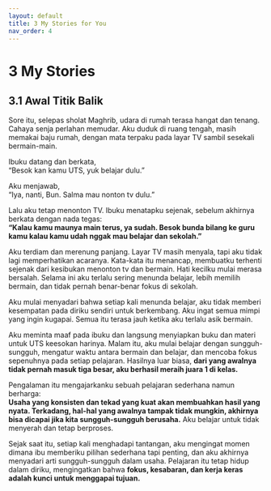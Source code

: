 ```yaml
---
layout: default
title: 3 My Stories for You
nav_order: 4
---
```


# 3 My Stories
## 3.1 Awal Titik Balik

Sore itu, selepas sholat Maghrib, udara di rumah terasa hangat dan tenang. Cahaya senja perlahan memudar. Aku duduk di ruang tengah, masih memakai baju rumah, dengan mata terpaku pada layar TV sambil sesekali bermain-main.


Ibuku datang dan berkata, <br>
“Besok kan kamu UTS, yuk belajar dulu.”



Aku menjawab, <br>
“Iya, nanti, Bun. Salma mau nonton tv dulu.”



Lalu aku tetap menonton TV. Ibuku menatapku sejenak, sebelum akhirnya berkata dengan nada tegas: <br>
**“Kalau kamu maunya main terus, ya sudah. Besok bunda bilang ke guru kamu kalau kamu udah nggak mau belajar dan sekolah.”**


Aku terdiam dan merenung panjang. Layar TV masih menyala, tapi aku tidak lagi memperhatikan acaranya. Kata-kata itu menancap, membuatku terhenti sejenak dari kesibukan menonton tv dan bermain. Hati kecilku mulai merasa bersalah. Selama ini aku terlalu sering menunda belajar, lebih memilih bermain, dan tidak pernah benar-benar fokus di sekolah.


Aku mulai menyadari bahwa setiap kali menunda belajar, aku tidak memberi kesempatan pada diriku sendiri untuk berkembang. Aku ingat semua mimpi yang ingin kugapai. Semua itu terasa jauh ketika aku terlalu asik bermain. 


Aku meminta maaf pada ibuku dan langsung menyiapkan buku dan materi untuk UTS keesokan harinya. Malam itu, aku mulai belajar dengan sungguh-sungguh, mengatur waktu antara bermain dan belajar, dan mencoba fokus sepenuhnya pada setiap pelajaran. Hasilnya luar biasa, **dari yang awalnya tidak pernah masuk tiga besar, aku berhasil meraih juara 1 di kelas.**


Pengalaman itu mengajarkanku sebuah pelajaran sederhana namun berharga: <br>
**Usaha yang konsisten dan tekad yang kuat akan membuahkan hasil yang nyata. Terkadang, hal-hal yang awalnya tampak tidak mungkin, akhirnya bisa dicapai jika kita sungguh-sungguh berusaha.** Aku belajar untuk tidak menyerah dan tetap berproses.


Sejak saat itu, setiap kali menghadapi tantangan, aku mengingat momen dimana ibu memberiku pilihan sederhana tapi penting, dan aku akhirnya menyadari arti sungguh-sungguh dalam usaha. Pelajaran itu tetap hidup dalam diriku, mengingatkan bahwa **fokus, kesabaran, dan kerja keras adalah kunci untuk menggapai tujuan.**




